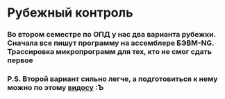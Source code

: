 # Рубежный контроль

### Во втором семестре по ОПД у нас два варианта рубежки. Сначала все пишут программу на ассемблере БЭВМ-NG. Трассировка микропрограмм для тех, кто не смог сдать первое

### P.S. Второй вариант сильно легче, а подготовиться к нему можно по этому [видосу](https://clk.li/sOcf) :Ъ